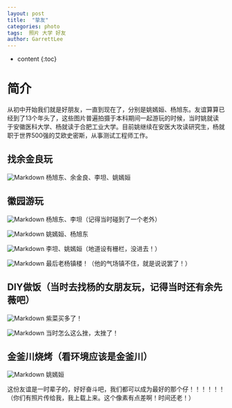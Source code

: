 ```yaml
---
layout: post
title:  "挚友"
categories: photo
tags:  照片 大学 好友
author: GarrettLee
---
```


* content
{:toc}

# 简介

从初中开始我们就是好朋友，一直到现在了，分别是姚嫣姮、杨旭东。友谊算算已经到了13个年头了，这些图片普遍拍摄于本科期间一起游玩的时候，当时姚就读于安徽医科大学、杨就读于合肥工业大学。目前姚继续在安医大攻读研究生，杨就职于世界500强的艾欧史密斯，从事测试工程师工作。

## 找余金良玩
![Markdown](http://i2.tiimg.com/712071/1bb79f0f9acffa2c.jpg)
杨旭东、余金良、李坦、姚嫣姮

## 徽园游玩
![Markdown](http://i2.tiimg.com/712071/1155865ad0c6a9c7.jpg)
杨旭东、李坦（记得当时碰到了一个老外）

![Markdown](http://i2.tiimg.com/712071/af9cac9927fbf720.jpg)
姚嫣姮、杨旭东

![Markdown](http://i2.tiimg.com/712071/f349ee17a81e096f.jpg)
李坦、姚嫣姮（地道设有栅栏，没进去！）

![Markdown](http://i2.tiimg.com/712071/dd97448770a1108a.jpg)
最后老杨镇楼！（他的气场镇不住，就是说说罢了！）

## DIY做饭（当时去找杨的女朋友玩，记得当时还有余先薇吧）
![Markdown](http://i2.tiimg.com/712071/f1c9dfd34e5382ee.jpg)
紫菜买多了！

![Markdown](http://i2.tiimg.com/712071/c5cc54d1866c269a.jpg)
当时怎么这么挫，太挫了！


## 金釜川烧烤（看环境应该是金釜川）
![Markdown](http://i2.tiimg.com/712071/856256fea66cf4ee.jpg)
姚嫣姮

这份友谊是一时辈子的，好好奋斗吧，我们都可以成为最好的那个仔！！！！！！
（你们有照片传给我，我上载上来。这个像素有点差啊！时间还老！）